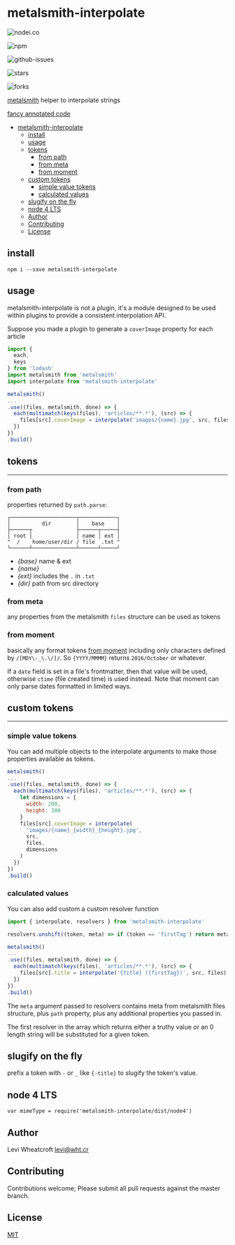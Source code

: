# metalsmith-interpolate

![nodei.co](https://nodei.co/npm/metalsmith-interpolate.png?downloads=true&downloadRank=true&stars=true)

![npm](https://img.shields.io/npm/v/metalsmith-interpolate.svg)

![github-issues](https://img.shields.io/github/issues/leviwheatcroft/metalsmith-interpolate.svg)

![stars](https://img.shields.io/github/stars/leviwheatcroft/metalsmith-interpolate.svg)

![forks](https://img.shields.io/github/forks/leviwheatcroft/metalsmith-interpolate.svg)

[metalsmith](metalsmith.io) helper to interpolate strings

[fancy annotated code](https://leviwheatcroft.github.io/metalsmith-interpolate/lib/index.js.html)

<!-- TOC depthFrom:1 depthTo:6 withLinks:1 updateOnSave:1 orderedList:0 -->

- [metalsmith-interpolate](#pkgname)
	- [install](#install)
	- [usage](#usage)
	- [tokens](#tokens)
		- [from path](#from-path)
		- [from meta](#from-meta)
		- [from moment](#from-moment)
	- [custom tokens](#custom-tokens)
		- [simple value tokens](#simple-value-tokens)
		- [calculated values](#calculated-values)
	- [slugify on the fly](#slugify-on-the-fly)
	- [node 4 LTS](#node-4-lts)
	- [Author](#author)
	- [Contributing](#contributing)
	- [License](#license)

<!-- /TOC -->


## install

`npm i --save metalsmith-interpolate`

## usage

metalsmith-interpolate is not a plugin, it's a module designed to be used within
plugins to provide a consistent interpolation API.

Suppose you made a plugin to generate a `coverImage` property for each article

```javascript
import {
  each,
  keys
} from 'lodash'
import metalsmith from 'metalsmith'
import interpolate from 'metalsmith-interpolate'

metalsmith()
...
.use((files, metalsmith, done) => {
  each(multimatch(keys(files), 'articles/**.*'), (src) => {
    files[src].coverImage = interpolate('images/{name}.jpg', src, files)
  })
})
.build()

```

## tokens
-----

### from path

properties returned by `path.parse`:

```
┌─────────────────────┬────────────┐
│          dir        │    base    │
├──────┬              ├──────┬─────┤
│ root │              │ name │ ext │
"  /    home/user/dir / file  .txt "
└──────┴──────────────┴──────┴─────┘
```


 - *{base}* name & ext
 - *{name}*
 - *{ext}* includes the `.` in `.txt`
 - *{dir}* path from src directory

### from meta

any properties from the metalsmith `files` structure can be used as tokens

### from moment

basically any format tokens
[from moment](http://momentjs.com/docs/#/displaying/) including only characters
defined by `/[MDY\-_\.\/]/`. So `{YYYY/MMMM}` returns `2016/October` or
whatever.

If a `date` field is set in a file's frontmatter, then that value will be used,
otherwise `ctime` (file created time) is used instead. Note that moment can
only parse dates formatted in limited ways.

## custom tokens
-----

### simple value tokens

You can add multiple objects to the interpolate arguments to make those
properties available as tokens.

```javascript
metalsmith()
...
.use((files, metalsmith, done) => {
  each(multimatch(keys(files), 'articles/**.*'), (src) => {
    let dimensions = {
      width: 200,
      height: 300
    }
    files[src].coverImage = interpolate(
      'images/{name}_{width}_{height}.jpg',
      src,
      files,
      dimensions
    )
  })
})
.build()
```

### calculated values

You can also add custom a custom resolver function

```javascript
import { interpolate, resolvers } from 'metalsmith-interpolate'

resolvers.unshift((token, meta) => if (token == 'firstTag') return meta.tags[0])

metalsmith()
...
.use((files, metalsmith, done) => {
  each(multimatch(keys(files), 'articles/**.*'), (src) => {
    files[src].title = interpolate('{title} ({firstTag})', src, files)
  })
})
.build()
```

The `meta` argument passed to resolvers contains meta from metalsmith files
structure, plus `path` property, plus any additional properties you passed in.

The first resolver in the array which returns either a truthy value *or* an 0
length string will be substituted for a given token.

## slugify on the fly

prefix a token with `-` or `_` like `{-title}` to slugify the token's value.

## node 4 LTS

`var mimeType = require('metalsmith-interpolate/dist/node4')`

## Author

Levi Wheatcroft <levi@wht.cr>

## Contributing

Contributions welcome; Please submit all pull requests against the master
branch.

## License

[MIT](http://opensource.org/licenses/MIT)
